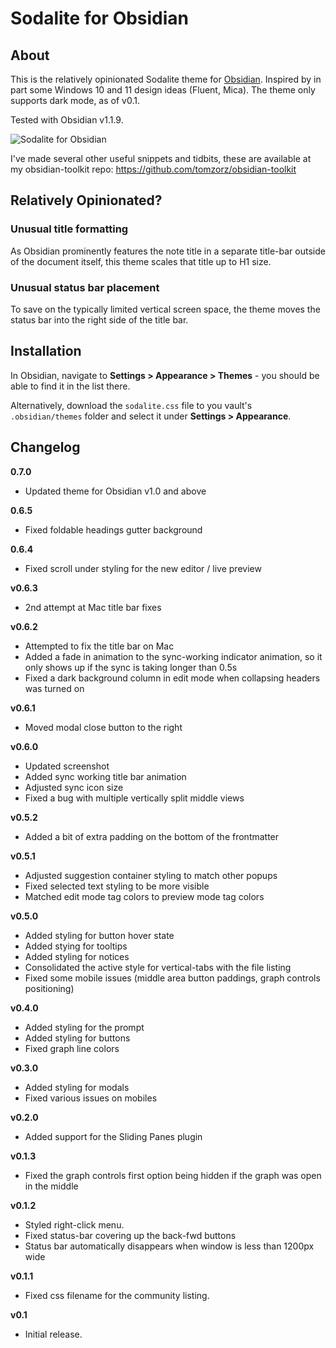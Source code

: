 # Sodalite for Obsidian

## About

This is the relatively opinionated Sodalite theme for [Obsidian](https://obsidian.md/). Inspired by in part some Windows 10 and 11 design ideas (Fluent, Mica). The theme only supports dark mode, as of v0.1.

Tested with Obsidian v1.1.9.

![Sodalite for Obsidian](./screenshot.png)

I've made several other useful snippets and tidbits, these are available at my obsidian-toolkit repo: https://github.com/tomzorz/obsidian-toolkit

## Relatively Opinionated?

### Unusual title formatting

As Obsidian prominently features the note title in a separate title-bar outside of the document itself, this theme scales that title up to H1 size.

### Unusual status bar placement

To save on the typically limited vertical screen space, the theme moves the status bar into the right side of the title bar.

## Installation

In Obsidian, navigate to **Settings > Appearance > Themes** - you should be able to find it in the list there.

Alternatively, download the `sodalite.css` file to you vault's `.obsidian/themes` folder and select it under **Settings > Appearance**.

## Changelog

**0.7.0**

- Updated theme for Obsidian v1.0 and above

**0.6.5**

- Fixed foldable headings gutter background

**0.6.4**

- Fixed scroll under styling for the new editor / live preview

**v0.6.3**

- 2nd attempt at Mac title bar fixes

**v0.6.2**

- Attempted to fix the title bar on Mac
- Added a fade in animation to the sync-working indicator animation, so it only shows up if the sync is taking longer than 0.5s
- Fixed a dark background column in edit mode when collapsing headers was turned on

**v0.6.1**

- Moved modal close button to the right

**v0.6.0**

- Updated screenshot
- Added sync working title bar animation
- Adjusted sync icon size
- Fixed a bug with multiple vertically split middle views

**v0.5.2**

- Added a bit of extra padding on the bottom of the frontmatter

**v0.5.1**

- Adjusted suggestion container styling to match other popups
- Fixed selected text styling to be more visible
- Matched edit mode tag colors to preview mode tag colors

**v0.5.0**

- Added styling for button hover state
- Added stying for tooltips
- Added styling for notices
- Consolidated the active style for vertical-tabs with the file listing
- Fixed some mobile issues (middle area button paddings, graph controls positioning)

**v0.4.0**

- Added styling for the prompt
- Added styling for buttons
- Fixed graph line colors

**v0.3.0**

- Added styling for modals
- Fixed various issues on mobiles

**v0.2.0**

- Added support for the Sliding Panes plugin

**v0.1.3**

- Fixed the graph controls first option being hidden if the graph was open in the middle

**v0.1.2**

- Styled right-click menu.
- Fixed status-bar covering up the back-fwd buttons
- Status bar automatically disappears when window is less than 1200px wide

**v0.1.1**

- Fixed css filename for the community listing.

**v0.1**

- Initial release.